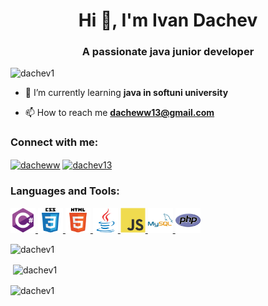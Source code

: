 <h1 align="center">Hi 👋, I'm Ivan Dachev</h1>
<h3 align="center">A passionate java junior developer</h3>

<p align="left"> <img src="https://komarev.com/ghpvc/?username=dachev1&label=Profile%20views&color=0e75b6&style=flat" alt="dachev1" /> </p>

- 🌱 I’m currently learning **java in softuni university**

- 📫 How to reach me **dacheww13@gmail.com**

<h3 align="left">Connect with me:</h3>
<p align="left">
<a href="https://instagram.com/dacheww" target="blank"><img align="center" src="https://raw.githubusercontent.com/rahuldkjain/github-profile-readme-generator/master/src/images/icons/Social/instagram.svg" alt="dacheww" height="30" width="40" /></a>
<a href="https://www.leetcode.com/dachev13" target="blank"><img align="center" src="https://raw.githubusercontent.com/rahuldkjain/github-profile-readme-generator/master/src/images/icons/Social/leet-code.svg" alt="dachev13" height="30" width="40" /></a>
</p>

<h3 align="left">Languages and Tools:</h3>
<p align="left"> <a href="https://www.w3schools.com/cs/" target="_blank" rel="noreferrer"> <img src="https://raw.githubusercontent.com/devicons/devicon/master/icons/csharp/csharp-original.svg" alt="csharp" width="40" height="40"/> </a> <a href="https://www.w3schools.com/css/" target="_blank" rel="noreferrer"> <img src="https://raw.githubusercontent.com/devicons/devicon/master/icons/css3/css3-original-wordmark.svg" alt="css3" width="40" height="40"/> </a> <a href="https://www.w3.org/html/" target="_blank" rel="noreferrer"> <img src="https://raw.githubusercontent.com/devicons/devicon/master/icons/html5/html5-original-wordmark.svg" alt="html5" width="40" height="40"/> </a> <a href="https://www.java.com" target="_blank" rel="noreferrer"> <img src="https://raw.githubusercontent.com/devicons/devicon/master/icons/java/java-original.svg" alt="java" width="40" height="40"/> </a> <a href="https://developer.mozilla.org/en-US/docs/Web/JavaScript" target="_blank" rel="noreferrer"> <img src="https://raw.githubusercontent.com/devicons/devicon/master/icons/javascript/javascript-original.svg" alt="javascript" width="40" height="40"/> </a> <a href="https://www.mysql.com/" target="_blank" rel="noreferrer"> <img src="https://raw.githubusercontent.com/devicons/devicon/master/icons/mysql/mysql-original-wordmark.svg" alt="mysql" width="40" height="40"/> </a> <a href="https://www.php.net" target="_blank" rel="noreferrer"> <img src="https://raw.githubusercontent.com/devicons/devicon/master/icons/php/php-original.svg" alt="php" width="40" height="40"/> </a> </p>

<p><img align="center" src="https://github-readme-stats.vercel.app/api/top-langs?username=dachev1&show_icons=true&locale=en&layout=compact" alt="dachev1" /></p>

<p>&nbsp;<img align="center" src="https://github-readme-stats.vercel.app/api?username=dachev1&show_icons=true&locale=en" alt="dachev1" /></p>

<p><img align="center" src="https://github-readme-streak-stats.herokuapp.com/?user=dachev1&" alt="dachev1" /></p>


